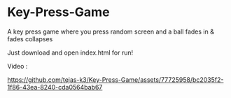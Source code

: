 # Key-Press-Game
A key press game where you press random screen and a ball fades in &amp; fades collapses 

Just download and open index.html for run!

Video :


https://github.com/tejas-k3/Key-Press-Game/assets/77725958/bc2035f2-1f86-43ea-8240-cda0564bab67

